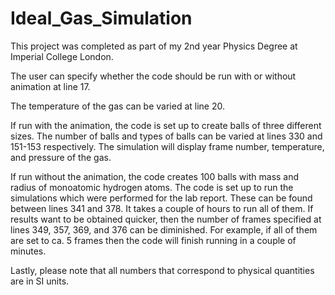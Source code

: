 # Ideal_Gas_Simulation

This project was completed as part of my 2nd year Physics Degree at Imperial College London.

The user can specify whether the code should be run with or without animation at line 17.

The temperature of the gas can be varied at line 20.

If run with the animation, the code is set up to create balls of three different sizes. The number of balls and types of balls can be varied at lines 330 and 151-153 respectively. The simulation will display frame number, temperature, and pressure of the gas.

If run without the animation, the code creates 100 balls with mass and radius of monoatomic hydrogen atoms. The code is set up to run the simulations which were performed for the lab report. These can be found between lines 341 and 378. It takes a couple of hours to run all of them. If results want to be obtained quicker, then the number of frames specified at lines 349, 357, 369, and 376 can be diminished. For example, if all of them are set to ca. 5 frames then the code will finish running in a couple of minutes.

Lastly, please note that all numbers that correspond to physical quantities are in SI units.
